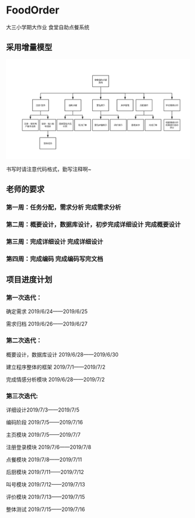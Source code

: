 ﻿# FoodOrder
大三小学期大作业 食堂自助点餐系统

## 采用增量模型
![WBS](record/WBS.png)

书写时请注意代码格式，勤写注释啊~

## 老师的要求
### 第一周：任务分配，需求分析 完成需求分析
### 第二周：概要设计，数据库设计，初步完成详细设计 完成概要设计
### 第三周：完成详细设计      完成详细设计
### 第四周：完成编码 完成编码写完文档

## 项目进度计划
### 第一次迭代：
确定需求 2019/6/24——2019/6/25

需求归档 2019/6/26——2019/6/27

### 第二次迭代：
概要设计，数据库设计 2019/6/28——2019/6/30

建立程序整体的框架 2019/7/1——2019/7/2

完成情感分析模块 2019/6/28——2019/7/2
	    
### 第三次迭代:
详细设计2019/7/3——2019/7/5

编码阶段 2019/7/5——2019/7/16

主页模块 2019/7/5——2019/7/7

注册登录模块 2019/7/6——2019/7/8

点餐模块 2019/7/8——2019/7/11

后厨模块 2019/7/11——2019/7/12

叫号模块 2019/7/12——2019/7/13

评价模块 2019/7/13——2019/7/15 

整体测试 2019/7/15——2019/7/16
